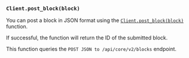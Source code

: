 ### `Client.post_block(block)`

You can post a block in JSON format using
the [`Client.post_block(block)`](./../libraries/nodejs/references/classes/Client#getblock)
function.

If successful, the function will return the ID of the submitted block.

This function queries the  `POST JSON to /api/core/v2/blocks` endpoint.
